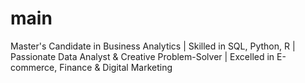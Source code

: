 # main
Master's Candidate in Business Analytics | Skilled in SQL, Python, R | Passionate Data Analyst &amp; Creative Problem-Solver | Excelled in E-commerce, Finance &amp; Digital Marketing
